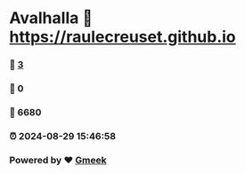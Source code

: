 # Avalhalla :link: https://raulecreuset.github.io 
### :page_facing_up: [3](https://raulecreuset.github.io/tag.html) 
### :speech_balloon: 0 
### :hibiscus: 6680 
### :alarm_clock: 2024-08-29 15:46:58 
### Powered by :heart: [Gmeek](https://github.com/Meekdai/Gmeek)
